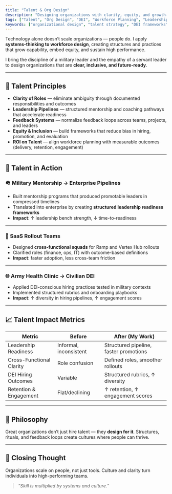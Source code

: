 ```yaml
---
title: "Talent & Org Design"
description: "Designing organizations with clarity, equity, and growth—building high-performing teams through structure, culture, and leadership pipelines."
tags: ["Talent", "Org Design", "DEI", "Workforce Planning", "Leadership Development", "Mentorship"]
keywords: ["organizational design", "talent strategy", "DEI frameworks", "leadership pipelines", "mentorship", "high-performing teams", "workforce planning"]
---
```


Technology alone doesn’t scale organizations — people do. I apply **systems-thinking to workforce design**, creating structures and practices that grow capability, embed equity, and sustain high performance.  

I bring the discipline of a military leader and the empathy of a servant leader to design organizations that are **clear, inclusive, and future-ready**.  

---

## 🧭 Talent Principles

- **Clarity of Roles** — eliminate ambiguity through documented responsibilities and outcomes  
- **Leadership Pipelines** — structured mentorship and coaching pathways that accelerate readiness  
- **Feedback Systems** — normalize feedback loops across teams, projects, and leaders  
- **Equity & Inclusion** — build frameworks that reduce bias in hiring, promotion, and evaluation  
- **ROI on Talent** — align workforce planning with measurable outcomes (delivery, retention, engagement)  

---

## 📂 Talent in Action

### 🪖 Military Mentorship → Enterprise Pipelines
- Built mentorship programs that produced promotable leaders in compressed timelines  
- Translated into enterprise by creating **structured leadership readiness frameworks**  
- **Impact**: ↑ leadership bench strength, ↓ time-to-readiness  

---

### 🎯 SaaS Rollout Teams
- Designed **cross-functional squads** for Ramp and Vertex Hub rollouts  
- Clarified roles (finance, ops, IT) with outcome-based definitions  
- **Impact**: faster adoption, less cross-team friction  

---

### 🌐 Army Health Clinic → Civilian DEI
- Applied DEI-conscious hiring practices tested in military contexts  
- Implemented structured rubrics and onboarding playbooks  
- **Impact**: ↑ diversity in hiring pipelines, ↑ engagement scores  

---

## 📈 Talent Impact Metrics

| Metric                     | Before               | After (My Work)        |
|----------------------------|----------------------|-------------------------|
| Leadership Readiness       | Informal, inconsistent | Structured pipeline, faster promotions |
| Cross-Functional Clarity   | Role confusion       | Defined roles, smoother rollouts |
| DEI Hiring Outcomes        | Variable             | Structured rubrics, ↑ diversity |
| Retention & Engagement     | Flat/declining       | ↑ retention, ↑ engagement scores |

---

## 🌱 Philosophy

Great organizations don’t just hire talent — they **design for it**. Structures, rituals, and feedback loops create cultures where people can thrive.  

---

## 🌟 Closing Thought

Organizations scale on people, not just tools. Culture and clarity turn individuals into high-performing teams.  

> *“Skill is multiplied by systems and culture.”*
